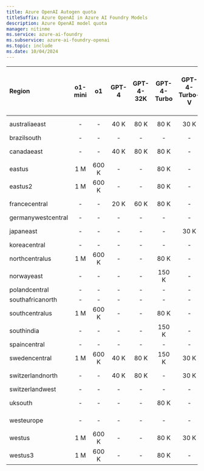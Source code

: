 ```yaml
---
title: Azure OpenAI Autogen quota
titleSuffix: Azure OpenAI in Azure AI Foundry Models
description: Azure OpenAI model quota
manager: nitinme
ms.service: azure-ai-foundry
ms.subservice: azure-ai-foundry-openai
ms.topic: include
ms.date: 10/04/2024
---
```



| Region             | o1-mini   | o1    | GPT-4   | GPT-4-32K   | GPT-4-Turbo   | GPT-4-Turbo-V   | gpt-4o   | gpt-4o-mini   | GPT-35-Turbo   | GPT-35-Turbo-Instruct   | o1-mini - GlobalStandard   | o1 - GlobalStandard   | gpt-4o - GlobalStandard   | gpt-4o-mini - GlobalStandard   | GPT-4-Turbo - GlobalStandard   | GPT-4o - Global-Batch   | GPT-4o-mini - Global-Batch   | GPT-4 - Global-Batch   | GPT-4-Turbo - Global-Batch   | gpt-35-turbo - Global-Batch   | Text-Embedding-Ada-002   | text-embedding-3-small   | text-embedding-3-large   | GPT-4o - finetune   | GPT-4o-mini - finetune   | GPT-4 - finetune   | Babbage-002   | Babbage-002 - finetune   | Davinci-002   | Davinci-002 - finetune   | GPT-35-Turbo - finetune   | GPT-35-Turbo-1106 - finetune   | GPT-35-Turbo-0125 - finetune   |
|:-------------------|:---------:|:-----:|:-------:|:-----------:|:-------------:|:---------------:|:--------:|:-------------:|:--------------:|:-----------------------:|:--------------------------:|:---------------------:|:-------------------------:|:------------------------------:|:------------------------------:|:-----------------------:|:----------------------------:|:----------------------:|:----------------------------:|:-----------------------------:|:------------------------:|:------------------------:|:------------------------:|:-------------------:|:------------------------:|:------------------:|:-------------:|:------------------------:|:-------------:|:------------------------:|:-------------------------:|:------------------------------:|:-------------------------------|
| australiaeast      | -         | -     | 40 K    | 80 K        | 80 K          | 30 K            | -        | -             | 300 K          | -                       | -                          | -                     | 30 M                      | 50 M                           | 2 M                            | -                       | -                            | -                      | -                            | -                             | 350 K                    | -                        | -                        | -                   | -                        | -                  | -             | -                        | -             | -                        | -                         | -                              | -                              |
| brazilsouth        | -         | -     | -       | -           | -             | -               | -        | -             | -              | -                       | -                          | -                     | 30 M                      | 50 M                           | 2 M                            | -                       | -                            | -                      | -                            | -                             | 350 K                    | -                        | -                        | -                   | -                        | -                  | -             | -                        | -             | -                        | -                         | -                              | -                              |
| canadaeast         | -         | -     | 40 K    | 80 K        | 80 K          | -               | -        | -             | 300 K          | -                       | -                          | -                     | 30 M                      | 50 M                           | 2 M                            | -                       | -                            | -                      | -                            | -                             | 350 K                    | 350 K                    | 350 K                    | -                   | -                        | -                  | -             | -                        | -             | -                        | -                         | -                              | -                              |
| eastus             | 1 M       | 600 K | -       | -           | 80 K          | -               | 1 M      | 2 M           | 240 K          | 240 K                   | 50 M                       | 30 M                  | 30 M                      | 50 M                           | 2 M                            | 5 B                     | 15 B                          | 150 M                  | 300 M                        | 10 B                          | 240 K                    | 350 K                    | 350 K                    | -                   | -                        | -                  | -             | -                        | -             | -                        | -                         | -                              | -                              |
| eastus2            | 1 M       | 600 K | -       | -           | 80 K          | -               | 1 M      | 2 M           | 300 K          | -                       | 50 M                       | 30 M                  | 30 M                      | 50 M                           | 2 M                            | -                       | -                            | -                      | -                            | -                             | 350 K                    | 350 K                    | 350 K                    | 250 K               | -                        | -                  | -             | -                        | -             | -                        | 250 K                     | 250 K                          | 250 K                          |
| francecentral      | -         | -     | 20 K    | 60 K        | 80 K          | -               | -        | -             | 240 K          | -                       | -                          | -                     | 30 M                      | 50 M                           | 2 M                            | -                       | -                            | -                      | -                            | -                             | 240 K                    | -                        | 350 K                    | -                   | -                        | -                  | -             | -                        | -             | -                        | -                         | -                              | -                              |
| germanywestcentral | -         | -     | -       | -           | -             | -               | -        | -             | -              | -                       | -                          | -                     | 30 M                      | 50 M                           | 2 M                            | -                       | -                            | -                      | -                            | -                             | -                        | -                        | -                        | -                   | -                        | -                  | -             | -                        | -             | -                        | -                         | -                              | -                              |
| japaneast          | -         | -     | -       | -           | -             | 30 K            | -        | -             | 300 K          | -                       | -                          | -                     | 30 M                      | 50 M                           | 2 M                            | -                       | -                            | -                      | -                            | -                             | 350 K                    | 350 K                    | 350 K                    | -                   | -                        | -                  | -             | -                        | -             | -                        | -                         | -                              | -                              |
| koreacentral       | -         | -     | -       | -           | -             | -               | -        | -             | -              | -                       | -                          | -                     | 30 M                      | 50 M                           | 2 M                            | -                       | -                            | -                      | -                            | -                             | -                        | -                        | -                        | -                   | -                        | -                  | -             | -                        | -             | -                        | -                         | -                              | -                              |
| northcentralus     | 1 M       | 600 K | -       | -           | 80 K          | -               | 1 M      | 2 M           | 300 K          | -                       | 50 M                       | 30 M                  | 30 M                      | 50 M                           | 2 M                            | -                       | -                            | -                      | -                            | -                             | 350 K                    | -                        | -                        | 250 K               | 500 K                    | 100 K              | 240 K         | 250 K                    | 240 K         | 250 K                    | 250 K                     | 250 K                          | 250 K                          |
| norwayeast         | -         | -     | -       | -           | 150 K         | -               | -        | -             | -              | -                       | -                          | -                     | 30 M                      | 50 M                           | 2 M                            | -                       | -                            | -                      | -                            | -                             | 350 K                    | -                        | 350 K                    | -                   | -                        | -                  | -             | -                        | -             | -                        | -                         | -                              | -                              |
| polandcentral      | -         | -     | -       | -           | -             | -               | -        | -             | -              | -                       | -                          | -                     | 30 M                      | 50 M                           | 2 M                            | -                       | -                            | -                      | -                            | -                             | -                        | -                        | -                        | -                   | -                        | -                  | -             | -                        | -             | -                        | -                         | -                              | -                              |
| southafricanorth   | -         | -     | -       | -           | -             | -               | -        | -             | -              | -                       | -                          | -                     | 30 M                      | 50 M                           | 2 M                            | -                       | -                            | -                      | -                            | -                             | 350 K                    | -                        | -                        | -                   | -                        | -                  | -             | -                        | -             | -                        | -                         | -                              | -                              |
| southcentralus     | 1 M       | 600 K | -       | -           | 80 K          | -               | 1 M      | 2 M           | 240 K          | -                       | 50 M                       | 30 M                  | 30 M                      | 50 M                           | 2 M                            | -                       | -                            | -                      | -                            | -                             | 240 K                    | -                        | -                        | -                   | -                        | -                  | -             | -                        | -             | -                        | -                         | -                              | -                              |
| southindia         | -         | -     | -       | -           | 150 K         | -               | -        | -             | 300 K          | -                       | -                          | -                     | 30 M                      | 50 M                           | 2 M                            | -                       | -                            | -                      | -                            | -                             | 350 K                    | -                        | 350 K                    | -                   | -                        | -                  | -             | -                        | -             | -                        | -                         | -                              | -                              |
| spaincentral       | -         | -     | -       | -           | -             | -               | -        | -             | -              | -                       | -                          | -                     | 30 M                      | 50 M                           | 2 M                            | -                       | -                            | -                      | -                            | -                             | -                        | -                        | -                        | -                   | -                        | -                  | -             | -                        | -             | -                        | -                         | -                              | -                              |
| swedencentral      | 1 M       | 600 K | 40 K    | 80 K        | 150 K         | 30 K            | 1 M      | 2 M           | 300 K          | 240 K                   | 50 M                       | 30 M                  | 30 M                      | 50 M                           | 2 M                            | 5 B                     | 15 B                          | 150 M                  | 300 M                        | 10 B                          | 350 K                    | -                        | 350 K                    | 250 K               | 500 K                    | 100 K              | 240 K         | 250 K                    | 240 K         | 250 K                    | 250 K                     | 250 K                          | 250 K                          |
| switzerlandnorth   | -         | -     | 40 K    | 80 K        | -             | 30 K            | -        | -             | 300 K          | -                       | -                          | -                     | 30 M                      | 50 M                           | 2 M                            | -                       | -                            | -                      | -                            | -                             | 350 K                    | -                        | -                        | -                   | -                        | -                  | -             | -                        | -             | -                        | -                         | -                              | -                              |
| switzerlandwest    | -         | -     | -       | -           | -             | -               | -        | -             | -              | -                       | -                          | -                     | -                         | -                              | -                              | -                       | -                            | -                      | -                            | -                             | -                        | -                        | -                        | -                   | -                        | -                  | -             | 250 K                    | -             | 250 K                    | 250 K                     | 250 K                          | 250 K                          |
| uksouth            | -         | -     | -       | -           | 80 K          | -               | -        | -             | 240 K          | -                       | -                          | -                     | 30 M                      | 50 M                           | 2 M                            | -                       | -                            | -                      | -                            | -                             | 350 K                    | -                        | 350 K                    | -                   | -                        | -                  | -             | -                        | -             | -                        | -                         | -                              | -                              |
| westeurope         | -         | -     | -       | -           | -             | -               | -        | -             | 240 K          | -                       | -                          | -                     | 30 M                      | 50 M                           | 2 M                            | -                       | -                            | -                      | -                            | -                             | 240 K                    | -                        | -                        | -                   | -                        | -                  | -             | -                        | -             | -                        | -                         | -                              | -                              |
| westus             | 1 M       | 600 K | -       | -           | 80 K          | 30 K            | 1 M      | 2 M           | 300 K          | -                       | 50 M                       | 30 M                  | 30 M                      | 50 M                           | 2 M                            | 5 B                     | 15 B                          | 150 M                  | 300 M                        | 10 B                          | 350 K                    | -                        | -                        | -                   | -                        | -                  | -             | -                        | -             | -                        | -                         | -                              | -                              |
| westus3            | 1 M       | 600 K | -       | -           | 80 K          | -               | 1 M      | 2 M           | 300 K          | -                       | 50 M                       | 30 M                  | 30 M                      | 50 M                           | 2 M                            | -                       | -                            | -                      | -                            | -                             | 350 K                    | -                        | 350 K                    | -                   | -                        | -                  | -             | -                        | -             | -                        | -                         | -                              | -                              |
